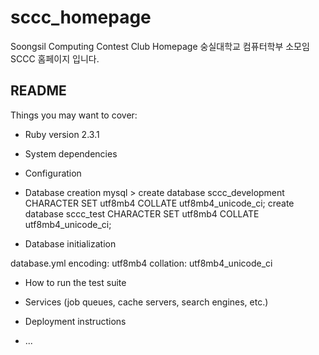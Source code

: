 # sccc_homepage
Soongsil Computing Contest Club Homepage
숭실대학교 컴퓨터학부 소모임 SCCC 홈페이지 입니다.

## README

Things you may want to cover:

* Ruby version
2.3.1

* System dependencies

* Configuration

* Database creation
mysql > create database sccc_development CHARACTER SET utf8mb4 COLLATE utf8mb4_unicode_ci;
create database sccc_test CHARACTER SET utf8mb4 COLLATE utf8mb4_unicode_ci;


* Database initialization

database.yml
  encoding:  utf8mb4
  collation: utf8mb4_unicode_ci


* How to run the test suite

* Services (job queues, cache servers, search engines, etc.)

* Deployment instructions

* ...
